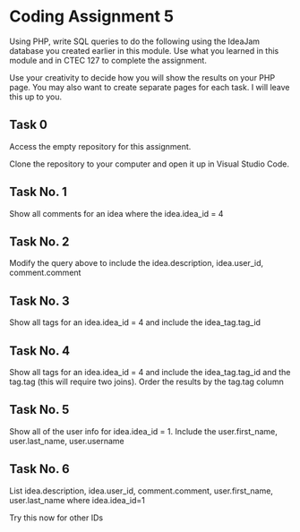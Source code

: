 # Coding Assignment 5

Using PHP, write SQL queries to do the following using the IdeaJam database you created earlier in this module. Use what you learned in this module and in CTEC 127 to complete the assignment.

Use your creativity to decide how you will show the results on your PHP page. You may also want to create separate pages for each task. I will leave this up to you.

## Task 0

Access the empty repository for this assignment.

Clone the repository to your computer and open it up in Visual Studio Code.

## Task No. 1

Show all comments for an idea where the idea.idea_id = 4

## Task No. 2

Modify the query above to include the idea.description, idea.user_id, comment.comment 

## Task No. 3

Show all tags for an idea.idea_id = 4 and include the idea_tag.tag_id

## Task No. 4

Show all tags for an idea.idea_id = 4 and include the idea_tag.tag_id and the tag.tag (this will require two joins). Order the results by the tag.tag column

## Task No. 5

Show all of the user info for idea.idea_id = 1. Include the user.first_name, user.last_name, user.username

## Task No. 6

List idea.description, idea.user_id, comment.comment, user.first_name, user.last_name where idea.idea_id=1

Try this now for other IDs
